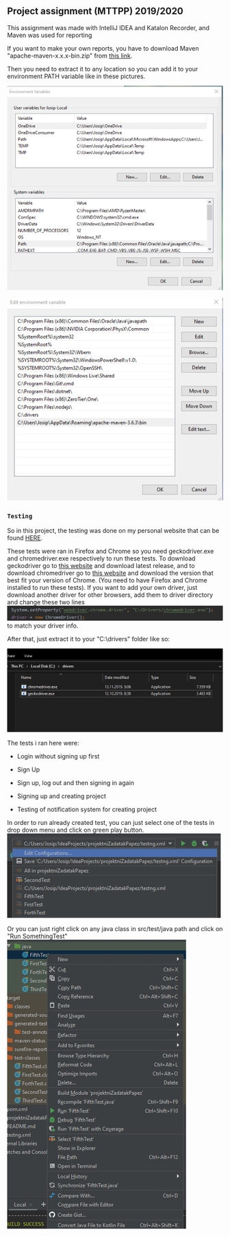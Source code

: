 ## Project assignment (MTTPP) 2019/2020


This assignment was made with IntelliJ IDEA and Katalon Recorder, and Maven was used for reporting

If you want to make your own reports, you have to download Maven "apache-maven-x.x.x-bin.zip" from [this link](https://maven.apache.org/download.cgi).

Then you need to extract it to any location so you can add it to your environment PATH variable like in these pictures.

![Envrionment PATH variable](/images/screen1.png)

![Envrionment PATH variable](/images/screen2.png)

### `Testing`

So in this project, the testing was done on my personal website that can be found [HERE](https://jpapez-myplan.web.app/).

These tests were ran in Firefox and Chrome so you need geckodriver.exe and chromedriver.exe respectively to run
these tests. To download geckodriver go to [this website](https://github.com/mozilla/geckodriver/releases) and download
latest release, and to download chromedriver go to [this website](https://chromedriver.chromium.org/) and download the
version that best fit your version of Chrome. (You need to have Firefox and Chrome installed to run these tests).
If you want to add your own driver, just download another driver for other browsers, add them to driver directory and
change these two lines ![Drivers](/images/screen6.png) to match your driver info.


After that, just extract it to your "C:\drivers" folder like so:

![Drivers](/images/screen5.png)


The tests i ran here were: 
* Login without signing up first

* Sign Up

* Sign up, log out and then signing in again

* Signing up and creating project

* Testing of notification system for creating project

In order to run already created test, you can just select one of the tests in drop down menu and click on green play button.
![Test](/images/screen3.png)

Or you can just right click on any java class in src/test/java path and click on "Run SomethingTest"
![Test](/images/screen4.png)